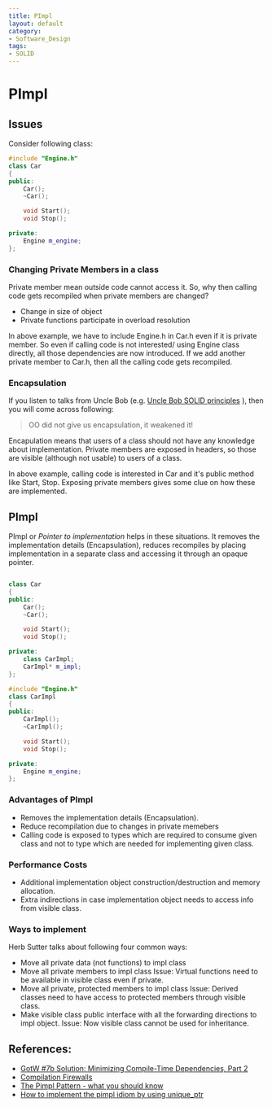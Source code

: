 ```yaml
---
title: PImpl
layout: default
category:
- Software_Design
tags:
- SOLID
---
```


# PImpl

## Issues
Consider following class:

```cpp
#include "Engine.h"
class Car
{
public:
    Car();
    ~Car();

    void Start();
    void Stop();

private:
    Engine m_engine;
};
```
### Changing Private Members in a class
Private member mean outside code cannot access it. So, why then calling code gets recompiled when private members are changed?

* Change in size of object
* Private functions participate in overload resolution

In above example, we have to include Engine.h in Car.h even if it is private member. So even if calling code is not interested/ using Engine class directly, all those dependencies are now introduced.
If we add another private member to Car.h, then all the calling code gets recompiled.
### Encapsulation
If you listen to talks from Uncle Bob (e.g. [Uncle Bob SOLID principles](https://youtu.be/zHiWqnTWsn4?t=2287) ), then you will come across following:

> OO did not give us encapsulation, it weakened it!


Encapulation means that users of a class should not have any knowledge about implementation. Private members are exposed in headers, so those are visible (although not usable) to users of a class.

In above example, calling code is interested in Car and it's public method like Start, Stop. Exposing private members gives some clue on how these are implemented.
## PImpl

PImpl or *Pointer to implementation* helps in these situations. It removes the implementation details (Encapsulation), reduces recompiles by placing implementation in a separate class and accessing it through an opaque pointer.

```cpp

class Car
{
public:
    Car();
    ~Car();

    void Start();
    void Stop();

private:
    class CarImpl;
    CarImpl* m_impl;
};

#include "Engine.h"
class CarImpl
{
public:
    CarImpl();
    ~CarImpl();

    void Start();
    void Stop();

private:
    Engine m_engine;
};
```
### Advantages of PImpl
* Removes the implementation details (Encapsulation).
* Reduce recompilation due to changes in private memebers
* Calling code is exposed to types which are required to consume given class and not to type which are needed for implementing given class.

### Performance Costs
* Additional implementation object construction/destruction and memory allocation.
* Extra indirections in case implementation object needs to access info from visible class.

### Ways to implement
Herb Sutter talks about following four common ways:
* Move all private data (not functions) to impl class
* Move all private members to impl class
Issue: Virtual functions need to be available in visible class even if private.
* Move all private, protected members to impl class
Issue: Derived classes need to have access to protected members through visible class.
* Make visible class public interface with all the forwarding directions to impl object.
Issue: Now visible class cannot be used for inheritance.
## References:
* [GotW #7b Solution: Minimizing Compile-Time Dependencies, Part 2](https://herbsutter.com/2013/12/31/gotw-7b-solution-minimizing-compile-time-dependencies-part-2/)
* [Compilation Firewalls](http://www.gotw.ca/gotw/024.htm)
* [The Pimpl Pattern - what you should know ](https://www.bfilipek.com/2018/01/pimpl.html)
* [How to implement the pimpl idiom by using unique_ptr](https://www.fluentcpp.com/2017/09/22/make-pimpl-using-unique_ptr/)

